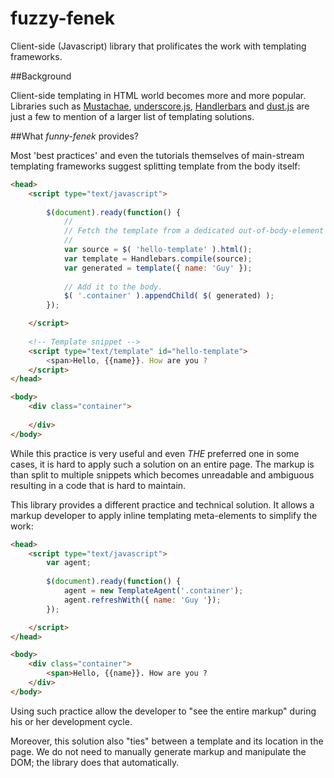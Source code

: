 fuzzy-fenek
===========

Client-side (Javascript) library that prolificates the work with templating frameworks.

##Background

Client-side templating in HTML world becomes more and more popular. Libraries such as
[Mustachae](http://mustache.github.com/), [underscore.js](http://www.underscorejs.org),
[Handlerbars](http://handlebarsjs.com/) and [dust.js](http://akdubya.github.com/dustjs/) are just a few
to mention of a larger list of templating solutions.

##What _funny-fenek_ provides?

Most 'best practices' and even the tutorials themselves of main-stream templating frameworks suggest
splitting template from the body itself:

```html
<head>
	<script type="text/javascript">
		
		$(document).ready(function() {
			//
			// Fetch the template from a dedicated out-of-body-element and generate markup.
			//
			var source = $( 'hello-template' ).html();
			var template = Handlebars.compile(source);
			var generated = template({ name: 'Guy' });
			
			// Add it to the body.
			$( '.container' ).appendChild( $( generated) );
		});

	</script>
	
	<!-- Template snippet -->
	<script type="text/template" id="hello-template">
		<span>Hello, {{name}}. How are you ?
	</script>
</head>

<body>
	<div class="container">
		
	</div>
</body>
```

While this practice is very useful and even _THE_ preferred one in some cases, it is hard to apply
such a solution on an entire page. The markup is than split to multiple snippets which becomes unreadable
and ambiguous resulting in a code that is hard to maintain.

This library provides a different practice and technical solution. It allows a markup developer to apply
inline templating meta-elements to simplify the work:

```html
<head>
	<script type="text/javascript">
		var agent;
		
		$(document).ready(function() {
			agent = new TemplateAgent('.container');
			agent.refreshWith({ name: 'Guy '});
		});

	</script>
</head>

<body>
	<div class="container">
		<span>Hello, {{name}}. How are you ?
	</div>
</body>
```

Using such practice allow the developer to "see the entire markup" during his or her development cycle.

Moreover, this solution also "ties" between a template and its location in the page. We do not need to
manually generate markup and manipulate the DOM; the library does that automatically.





